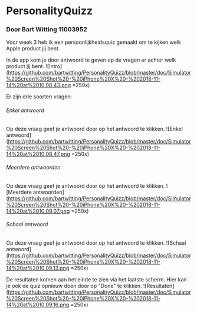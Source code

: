 # PersonalityQuizz
### Door Bart Witting 11003952
Voor week 3 heb ik een persoonlijkheidsquiz gemaakt om te kijken welk Apple product jij bent.

In de app kom je door antwoord te geven op de vragen er achter welk product jij bent.
![Intro](https://github.com/bartwitting/PersonalityQuizz/blob/master/doc/Simulator%20Screen%20Shot%20-%20iPhone%20X%20-%202018-11-14%20at%2010.08.43.png =250x)

Er zijn drie soorten vragen:

###### Enkel antwoord
Op deze vraag geef je antwoord door op het antwoord te klikken.
![Enkel antwoord](https://github.com/bartwitting/PersonalityQuizz/blob/master/doc/Simulator%20Screen%20Shot%20-%20iPhone%20X%20-%202018-11-14%20at%2010.08.47.png  =250x)

###### Meerdere antwoorden
Op deze vraag geef je antwoord door op het antwoord te klikken.
![Meerdere antwoorden](https://github.com/bartwitting/PersonalityQuizz/blob/master/doc/Simulator%20Screen%20Shot%20-%20iPhone%20X%20-%202018-11-14%20at%2010.09.07.png  =250x)

###### Schaal antwoord
Op deze vraag geef je antwoord door op het antwoord te klikken.
![Schaal antwoord](https://github.com/bartwitting/PersonalityQuizz/blob/master/doc/Simulator%20Screen%20Shot%20-%20iPhone%20X%20-%202018-11-14%20at%2010.09.13.png  =250x)

De resultaten komen aan het einde te zien via het laatste scherm. Hier kan je ook de quiz opnieuw doen door op "Done" te klikken.
![Resultaten](https://github.com/bartwitting/PersonalityQuizz/blob/master/doc/Simulator%20Screen%20Shot%20-%20iPhone%20X%20-%202018-11-14%20at%2010.09.16.png  =250x)

